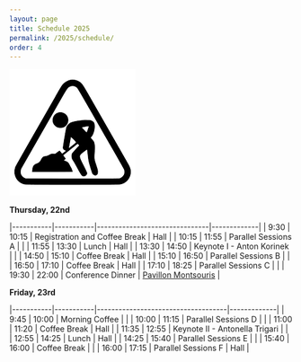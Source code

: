```yaml
---
layout: page
title: Schedule 2025
permalink: /2025/schedule/
order: 4
---
```




![Work in Progress](/assets/wip.png)


__Thursday, 22nd__

|-----------|-----------|-------------------------------|-------------|
| 9:30	    | 10:15	    | Registration and Coffee Break | Hall |
| 10:15	    | 11:55     | Parallel Sessions A           |      |
| 11:55	    | 13:30     | Lunch                         | Hall |
| 13:30	    | 14:50     | Keynote I - Anton Korinek	    |      |
| 14:50	    | 15:10     | Coffee Break                  | Hall |
| 15:10	    | 16:50     | Parallel Sessions B	        |  |
| 16:50	    | 17:10     | Coffee Break                  | Hall |
| 17:10	    | 18:25     | Parallel Sessions C           |  |
| 19:30	    | 22:00     | Conference Dinner             | [Pavillon Montsouris](https://pavillon-montsouris.paris/) |

__Friday, 23rd__

|-----------|-----------|------------------------------------|-------------|
| 9:45	    | 10:00     |	Morning Coffee  	             |             |
| 10:00	    | 11:15     |	Parallel Sessions D	             |             |
| 11:00	    | 11:20     |	Coffee Break	                 | Hall        |
| 11:35	    | 12:55     |	Keynote II - Antonella Trigari	 |             |
| 12:55	    | 14:25     |	Lunch	                         | Hall        |
| 14:25	    | 15:40     |	Parallel Sessions E	             |             |
| 15:40	    | 16:00     |	Coffee Break	                 |             |
| 16:00	    | 17:15     |	Parallel Sessions F              | Hall        |


<!-- ![Where to find the rooms](/assets/2024/Signage.png) -->

